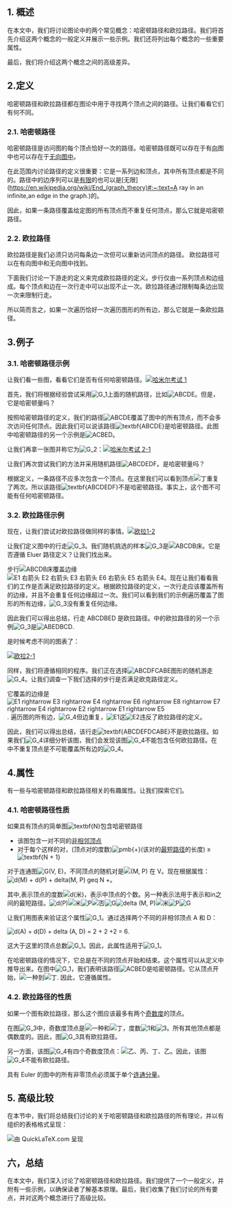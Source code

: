## 1. 概述

在本文中，我们将讨论图论中的两个常见概念：哈密顿路径和欧拉路径。我们将首先介绍这两个概念的一般定义并展示一些示例。我们还将列出每个概念的一些重要属性。

最后，我们将介绍这两个概念之间的高级差异。

## 2.定义

哈密顿路径和欧拉路径都在图论中用于寻找两个顶点之间的路径。让我们看看它们有何不同。

### 2.1. 哈密顿路径

哈密顿路径是访问图的每个顶点恰好一次的路径。哈密顿路径既可以存在于有[向](https://www.baeldung.com/cs/cycles-undirected-graph)图中也可以存在于[无向图中](https://www.baeldung.com/cs/cycles-undirected-graph)。

在此范围内讨论路径的定义很重要：它是一系列边和顶点，其中所有顶点都是不同的。路径中的边序列可以是[有限](https://proofwiki.org/wiki/Definition:Finite_Path)的也可以是[无限](https://en.wikipedia.org/wiki/End_(graph_theory)#:~:text=A ray in an infinite,an edge in the graph.)的。

因此，如果一条路径覆盖给定图的所有顶点而不重复任何顶点，那么它就是哈密顿路径。

### 2.2. 欧拉路径

欧拉路径是我们必须只访问每条边一次但可以重新访问顶点的路径。 欧拉路径可以在有向图中和无向图中找到。

下面我们讨论一下游走的定义来完成欧拉路径的定义。步行仅由一系列顶点和边组成。每个顶点和边在一次行走中可以出现不止一次。欧拉路径通过限制每条边出现一次来限制行走。

所以简而言之，如果一次遍历恰好一次遍历图形的所有边，那么它就是一条欧拉路径。

## 3.例子

### 3.1. 哈密顿路径示例

让我们看一些图，看看它们是否有任何哈密顿路径。[![哈米尔考试 1](https://www.baeldung.com/wp-content/uploads/sites/4/2020/06/Hamil-exam-1.png)](https://www.baeldung.com/wp-content/uploads/sites/4/2020/06/Hamil-exam-1.png)

首先，我们将根据经验尝试采用![G_1](https://www.baeldung.com/wp-content/ql-cache/quicklatex.com-e3192da0128dfabe5fce82166bdc373c_l3.svg)上面的随机路径，比如![ABCDE](https://www.baeldung.com/wp-content/ql-cache/quicklatex.com-00dc8b8957111da47a66405a47a20959_l3.svg)。但是，它是哈密顿量吗？

按照哈密顿路径的定义，我们的路径![ABCDE](https://www.baeldung.com/wp-content/ql-cache/quicklatex.com-00dc8b8957111da47a66405a47a20959_l3.svg)覆盖了图中的所有顶点，而不会多次访问任何顶点。因此我们可以说该路径![textbf{ABCDE}](https://www.baeldung.com/wp-content/ql-cache/quicklatex.com-79aa3c7ee923d10f810726bb84e7d7ad_l3.svg)是哈密顿路径。此图中哈密顿路径的另一个示例是![ACBED](https://www.baeldung.com/wp-content/ql-cache/quicklatex.com-8a8f5c05b15952031023b4d6ddbe48e9_l3.svg)。

让我们再拿一张图并称它为![G_2](https://www.baeldung.com/wp-content/ql-cache/quicklatex.com-7472e63a19c41956229813e162919668_l3.svg)：[![哈米尔考试 2-1](https://www.baeldung.com/wp-content/uploads/sites/4/2020/06/Hamil-exam-2-1.png)](https://www.baeldung.com/wp-content/uploads/sites/4/2020/06/Hamil-exam-2-1.png)

让我们再次尝试我们的方法并采用随机路径![ABCDEDF](https://www.baeldung.com/wp-content/ql-cache/quicklatex.com-25b0946f939ff3c11115d322eb31a6cf_l3.svg)。是哈密顿量吗？

根据定义，一条路径不应多次包含一个顶点。在这里我们可以看到顶点![丁](https://www.baeldung.com/wp-content/ql-cache/quicklatex.com-c10ec9debc8ec5dce4c3c5887557202d_l3.svg)重复了两次。所以该路径![textbf{ABCDEDF}](https://www.baeldung.com/wp-content/ql-cache/quicklatex.com-2d7bb6413e2072c422f41474c7d1411d_l3.svg)不是哈密顿路径。事实上，这个图不可能有任何哈密顿路径。

### 3.2. 欧拉路径示例

现在，让我们尝试对欧拉路径做同样的事情。[![欧拉1-2](https://www.baeldung.com/wp-content/uploads/sites/4/2020/06/euler1-2.png)](https://www.baeldung.com/wp-content/uploads/sites/4/2020/06/euler1-2.png)

让我们定义图中的行走![G_3](https://www.baeldung.com/wp-content/ql-cache/quicklatex.com-a925a5adcc4aed659b18a6dc1b7f16ca_l3.svg)。我们随机挑选的样本![G_3](https://www.baeldung.com/wp-content/ql-cache/quicklatex.com-a925a5adcc4aed659b18a6dc1b7f16ca_l3.svg)是![ABCDB床](https://www.baeldung.com/wp-content/ql-cache/quicklatex.com-5330ae4e3ccce8f3e4a27ab613dbcde1_l3.svg)。它是否遵循 Eluer 路径定义？让我们找出来。

步行![ABCDB床](https://www.baeldung.com/wp-content/ql-cache/quicklatex.com-5330ae4e3ccce8f3e4a27ab613dbcde1_l3.svg)覆盖边缘![E1 右箭头 E2 右箭头 E3 右箭头 E6 右箭头 E5 右箭头 E4](https://www.baeldung.com/wp-content/ql-cache/quicklatex.com-cca156134d78788d76e5e5b49a936ec6_l3.svg)。现在让我们看看我们的工作是否满足欧拉路径的定义。根据欧拉路径的定义，一次行走应该覆盖所有的边缘，并且不会重复任何边缘超过一次。我们可以看到我们的示例遍历覆盖了图形的所有边缘，![G_3](https://www.baeldung.com/wp-content/ql-cache/quicklatex.com-a925a5adcc4aed659b18a6dc1b7f16ca_l3.svg)没有重复任何边缘。

因此我们可以得出总结，行走 ABCDBED 是欧拉路径。中的欧拉路径的另一个示例![G_3](https://www.baeldung.com/wp-content/ql-cache/quicklatex.com-a925a5adcc4aed659b18a6dc1b7f16ca_l3.svg)是![ABEDBCD](https://www.baeldung.com/wp-content/ql-cache/quicklatex.com-3af577da047ee7d506e0a8f7d0521004_l3.svg).

是时候考虑不同的图表了：

[![欧拉2-1](https://www.baeldung.com/wp-content/uploads/sites/4/2020/06/euler2-1.png)](https://www.baeldung.com/wp-content/uploads/sites/4/2020/06/euler2-1.png)

同样，我们将遵循相同的程序。我们正在选择![ABCDFCABE](https://www.baeldung.com/wp-content/ql-cache/quicklatex.com-bc9080d1fefdca98ab50d662fa84742c_l3.svg)图形的随机游走![G_4](https://www.baeldung.com/wp-content/ql-cache/quicklatex.com-b654db5105519f25834f7e038f3e78ef_l3.svg)。让我们调查一下我们选择的步行是否满足欧克路径定义。

它覆盖的边缘是![E1 rightarrow E3 rightarrow E4 rightarrow E6 rightarrow E8 rightarrow E7 rightarrow E4 rightarrow E2 rightarrow E1 rightarrow E5](https://www.baeldung.com/wp-content/ql-cache/quicklatex.com-92c110826897291670add1e7f62ecce7_l3.svg). 遍历图的所有边，![G_4](https://www.baeldung.com/wp-content/ql-cache/quicklatex.com-b654db5105519f25834f7e038f3e78ef_l3.svg)但边重复，![E1](https://www.baeldung.com/wp-content/ql-cache/quicklatex.com-03c49036d4d6a9b66657b604d121eb97_l3.svg)这![E2](https://www.baeldung.com/wp-content/ql-cache/quicklatex.com-4314604ccbcf973c656566fa2c19de98_l3.svg)违反了欧拉路径的定义。

因此，我们可以得出总结，该行走![textbf{ABCDEFDCABE}](https://www.baeldung.com/wp-content/ql-cache/quicklatex.com-f85737896be798e3b7894c53e9e631df_l3.svg)不是欧拉路径。如果我们![G_4](https://www.baeldung.com/wp-content/ql-cache/quicklatex.com-b654db5105519f25834f7e038f3e78ef_l3.svg)详细分析该图，我们会发现该图![G_4](https://www.baeldung.com/wp-content/ql-cache/quicklatex.com-b654db5105519f25834f7e038f3e78ef_l3.svg)不能包含任何欧拉路径。在 中不重复顶点是不可能覆盖所有边的![G_4](https://www.baeldung.com/wp-content/ql-cache/quicklatex.com-b654db5105519f25834f7e038f3e78ef_l3.svg)。

## 4.属性

有一些与哈密顿路径和欧拉路径相关的有趣属性。让我们探索它们。

### 4.1. 哈密顿路径性质

如果具有顶点的简单图![textbf{N}](https://www.baeldung.com/wp-content/ql-cache/quicklatex.com-cc5516b68b3290ac21b1e63d938ca42c_l3.svg)包含哈密顿路径

-   该图包含一对不同的[非相邻顶点](https://mathworld.wolfram.com/NonadjacentVertexPairs.html)
-   对于每个这样的对，(顶点对的度数)![pmb{+}](https://www.baeldung.com/wp-content/ql-cache/quicklatex.com-a0815abf88db2ec305cce26e096614e4_l3.svg)(该对的[最短路径](https://www.baeldung.com/cs/minimum-spanning-vs-shortest-path-trees)的长度) ≥ ![textbf{N + 1}](https://www.baeldung.com/wp-content/ql-cache/quicklatex.com-5e3ceb90ef0c30f7347d813d09693648_l3.svg)

对于连通图![G(V, E)](https://www.baeldung.com/wp-content/ql-cache/quicklatex.com-eaa54ad1d5903544229dbbebdf92afbd_l3.svg)，不同顶点的随机对是![(M, P) 在 V](https://www.baeldung.com/wp-content/ql-cache/quicklatex.com-b83e1f3313b54a7fceb92332d0f50e36_l3.svg)。现在根据属性：![d(M) + d(P) + delta(M, P) geq N +](https://www.baeldung.com/wp-content/ql-cache/quicklatex.com-20f5fe523c30ccaae5c2ac2807593a9c_l3.svg)。

其中,表示顶点的度数![d(米)](https://www.baeldung.com/wp-content/ql-cache/quicklatex.com-0f9052d43c53c12607b379dd9f15bb3a_l3.svg)，表示中顶点的个数。另一种表示法用于表示和in之间的最短路径。![d(P)](https://www.baeldung.com/wp-content/ql-cache/quicklatex.com-3f103a2250de5f9d62a98dab3cb39d51_l3.svg)![米](https://www.baeldung.com/wp-content/ql-cache/quicklatex.com-27d6692c77760dc1111628e74a6d272f_l3.svg)![P](https://www.baeldung.com/wp-content/ql-cache/quicklatex.com-fda1e51b12ba3624074fcbebad72b1fc_l3.svg)![否](https://www.baeldung.com/wp-content/ql-cache/quicklatex.com-7354bae77b50b7d1faed3e8ea7a3511a_l3.svg)![G](https://www.baeldung.com/wp-content/ql-cache/quicklatex.com-1e40206e25474f738eeb7ca968031abf_l3.svg)![delta (M, P)](https://www.baeldung.com/wp-content/ql-cache/quicklatex.com-319ed7a1b7d4b51582410fe46d8d6381_l3.svg)![米](https://www.baeldung.com/wp-content/ql-cache/quicklatex.com-27d6692c77760dc1111628e74a6d272f_l3.svg)![P](https://www.baeldung.com/wp-content/ql-cache/quicklatex.com-fda1e51b12ba3624074fcbebad72b1fc_l3.svg)![G](https://www.baeldung.com/wp-content/ql-cache/quicklatex.com-1e40206e25474f738eeb7ca968031abf_l3.svg)

让我们用图表来验证这个属性![G_1](https://www.baeldung.com/wp-content/ql-cache/quicklatex.com-e3192da0128dfabe5fce82166bdc373c_l3.svg)。通过选择两个不同的非相邻顶点 A 和 D：

![d(A) + d(D) + delta (A, D) = 2 + 2 +2 = 6](https://www.baeldung.com/wp-content/ql-cache/quicklatex.com-d7ab24d453a597fbe7e399f5abb935c2_l3.svg).

这大于这里的顶点总数![G_1](https://www.baeldung.com/wp-content/ql-cache/quicklatex.com-e3192da0128dfabe5fce82166bdc373c_l3.svg)。因此，此属性适用于![G_1](https://www.baeldung.com/wp-content/ql-cache/quicklatex.com-e3192da0128dfabe5fce82166bdc373c_l3.svg)。

在哈密顿路径的情况下，它总是在不同的顶点开始和结束。这个属性可以从定义中推导出来。在图中![G_1](https://www.baeldung.com/wp-content/ql-cache/quicklatex.com-e3192da0128dfabe5fce82166bdc373c_l3.svg)，我们表明该路径![ACBED](https://www.baeldung.com/wp-content/ql-cache/quicklatex.com-8a8f5c05b15952031023b4d6ddbe48e9_l3.svg)是哈密顿路径。它从顶点开始，![一种](https://www.baeldung.com/wp-content/ql-cache/quicklatex.com-816b613a4f79d4bf9cb51396a9654120_l3.svg)到![丁](https://www.baeldung.com/wp-content/ql-cache/quicklatex.com-c10ec9debc8ec5dce4c3c5887557202d_l3.svg). 因此，它遵循属性。

### 4.2. 欧拉路径的性质

如果一个图有欧拉路径，那么这个图应该最多有两个[奇数度](http://www.geom.uiuc.edu/~doty/even.html)的顶点。

在图![G_3](https://www.baeldung.com/wp-content/ql-cache/quicklatex.com-a925a5adcc4aed659b18a6dc1b7f16ca_l3.svg)中，奇数度顶点是![一种](https://www.baeldung.com/wp-content/ql-cache/quicklatex.com-816b613a4f79d4bf9cb51396a9654120_l3.svg)和![丁](https://www.baeldung.com/wp-content/ql-cache/quicklatex.com-c10ec9debc8ec5dce4c3c5887557202d_l3.svg)，度数![1](https://www.baeldung.com/wp-content/ql-cache/quicklatex.com-69a7c7fb1023d315f416440bca10d849_l3.svg)和![3](https://www.baeldung.com/wp-content/ql-cache/quicklatex.com-ce2009a45822333037922ccca0872a55_l3.svg)。所有其他顶点都是偶数度的。因此，图![G_3](https://www.baeldung.com/wp-content/ql-cache/quicklatex.com-a925a5adcc4aed659b18a6dc1b7f16ca_l3.svg)具有欧拉路径。

另一方面，该图![G_4](https://www.baeldung.com/wp-content/ql-cache/quicklatex.com-b654db5105519f25834f7e038f3e78ef_l3.svg)有四个奇数度顶点：![乙、丙、丁、乙](https://www.baeldung.com/wp-content/ql-cache/quicklatex.com-1e210eb4a205c1db1a51031b666e07bc_l3.svg)。因此，该图![G_4](https://www.baeldung.com/wp-content/ql-cache/quicklatex.com-b654db5105519f25834f7e038f3e78ef_l3.svg)不能有欧拉路径。

具有 Euler 的图中的所有非零顶点必须属于单个[连通分量](https://www.baeldung.com/cs/graph-connected-components)。 

## 5. 高级比较

在本节中，我们将总结我们讨论的关于哈密顿路径和欧拉路径的所有理论，并以有组织的表格格式呈现：

![由 QuickLaTeX.com 呈现](https://www.baeldung.com/wp-content/ql-cache/quicklatex.com-0c5b148bbf398db610d551ac4f703f4a_l3.svg)

## 六，总结

在本文中，我们深入讨论了哈密顿路径和欧拉路径。我们提供了一个一般定义，并附有一些示例，以确保读者了解基本原理。最后，我们收集了我们讨论的所有要点，并对这两个概念进行了高级比较。